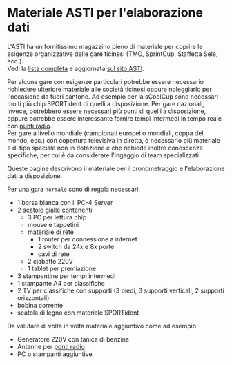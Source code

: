 # Materiale ASTI per l'elaborazione dati

L'ASTI ha un fornitissimo magazzino pieno di materiale per coprire le esigenze organizzative delle gare ticinesi (TMO, SprintCup, Staffetta Sele, ecc.).  
Vedi la [lista completa](https://asti-ticino.ch/co/doc/2025/lista_materiale_2025.pdf) e aggiornata [sul sito ASTI](https://asti-ticino.ch/co/index.php?folder=doc&main=doc).
  

Per alcune gare con esigenze particolari potrebbe essere necessario richiedere ulteriore materiale alle società ticinesi oppure noleggiarlo per l'occasione da fuori cantone. Ad esempio per la sCoolCup sono necessari molti più chip SPORTident di quelli a disposizione. Per gare nazionali, invece, potrebbero essere necessari più punti di quelli a disposizione, oppure potrebbe essere interessante fornire tempi intermedi in tempo reale con [punti radio](../punti_radio.md).  
Per gare a livello mondiale (campionati europei o mondiali, coppa del mondo, ecc.) con copertura televisiva in diretta, è necessario più materiale e di tipo speciale non in dotazione e che richiede inoltre conoscenze specifiche, per cui è da considerare l'ingaggio di team specializzati.  
  
Queste pagine descrivono il materiale per il cronometraggio e l'elaborazione dati a disposizione.  
  
Per una gara `normale` sono di regola necessari:  

- 1 borsa bianca con il PC-4 Server
- 2 scatole gialle contenenti
    - 3 PC per lettura chip
    - mouse e tappetini
    - materiale di rete
        - 1 router per connessione a internet
        - 2 switch da 24x e 8x porte
        - cavi di rete
    - 2 ciabatte 220V
    - 1 tablet per premiazione
- 3 stampantine per tempi intermedi
- 1 stampante A4 per classifiche
- 2 TV per classifiche con supporti (3 piedi, 3 supporti verticali, 2 supporti orizzontali)
- bobina corrente
- scatola di legno con materiale SPORTident
  

Da valutare di volta in volta materiale aggiuntivo come ad esempio:  

- Generatore 220V con tanica di benzina
- Antenne per [ponti radio](ponti_radio.md)
- PC o stampanti aggiuntive